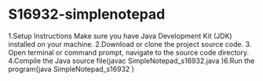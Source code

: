 # S16932-simplenotepad
1.Setup Instructions Make sure you have Java Development Kit (JDK) installed on your machine.  2.Download or clone the project source code. 3. Open terminal or command prompt, navigate to the source code directory.  4.Compile the Java source file(javac SimpleNotepad_s16932.java  )6.Run the program(java SimpleNotepad_s16932  )
